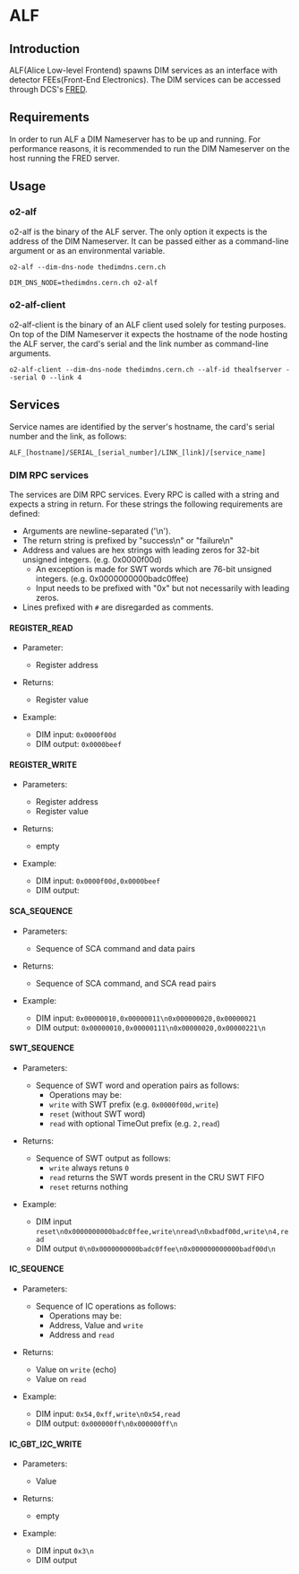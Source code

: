 # ALF

## Introduction
ALF(Alice Low-level Frontend) spawns DIM services as an interface with detector FEEs(Front-End Electronics). The DIM services can be accessed through DCS's [FRED](https://gitlab.cern.ch/alialfred/FREDServer).

## Requirements
In order to run ALF a DIM Nameserver has to be up and running. For performance reasons, it is recommended to run the DIM Nameserver on the host running the FRED server.

## Usage

### o2-alf
o2-alf is the binary of the ALF server. The only option it expects is the address of the DIM Nameserver. It can be passed either as a command-line argument or as an environmental variable.

`
o2-alf --dim-dns-node thedimdns.cern.ch
`

`
DIM_DNS_NODE=thedimdns.cern.ch o2-alf
`

### o2-alf-client
o2-alf-client is the binary of an ALF client used solely for testing purposes. On top of the DIM Nameserver it expects the hostname of the node hosting the ALF server, the card's serial and the link number as command-line arguments.

`
o2-alf-client --dim-dns-node thedimdns.cern.ch --alf-id thealfserver --serial 0 --link 4
`

## Services

Service names are identified by the server's hostname, the card's serial number and the link, as follows:

`
ALF_[hostname]/SERIAL_[serial_number]/LINK_[link]/[service_name]
`

### DIM RPC services

The services are DIM RPC services. Every RPC is called with a string and expects a string in return. For these strings the following requirements are defined:

* Arguments are newline-separated ('\n').
* The return string is prefixed by "success\n" or "failure\n"
* Address and values are hex strings with leading zeros for 32-bit unsigned integers. (e.g. 0x0000f00d)
  * An exception is made for SWT words which are 76-bit unsigned integers. (e.g. 0x0000000000badc0ffee)
  * Input needs to be prefixed with "0x" but not necessarily with leading zeros.
* Lines prefixed with `#` are disregarded as comments.
  
#### REGISTER_READ
* Parameter:
  * Register address
* Returns:
  * Register value

* Example:
  * DIM input: `0x0000f00d`
  * DIM output: `0x0000beef`

#### REGISTER_WRITE
* Parameters:
  * Register address
  * Register value
* Returns:
  * empty
  
* Example:
  * DIM input: `0x0000f00d,0x0000beef`
  * DIM output: ` `

#### SCA_SEQUENCE
* Parameters:
  * Sequence of SCA command and data pairs
* Returns:
  * Sequence of SCA command, and SCA read pairs
  
* Example:
  * DIM input: `0x00000010,0x00000011\n0x000000020,0x00000021`
  * DIM output: `0x00000010,0x00000111\n0x00000020,0x00000221\n`

#### SWT_SEQUENCE
* Parameters:
  * Sequence of SWT word and operation pairs as follows:
    * Operations may be:
    * `write` with SWT prefix (e.g. `0x0000f00d,write`)
    * `reset` (without SWT word)
    * `read` with optional TimeOut prefix (e.g. `2,read`)
* Returns:
  * Sequence of SWT output as follows:
    * `write` always retuns `0`
    * `read` returns the SWT words present in the CRU SWT FIFO
    * `reset` returns nothing
    
* Example:
  * DIM input `reset\n0x0000000000badc0ffee,write\nread\n0xbadf00d,write\n4,read`
  * DIM output `0\n0x0000000000badc0ffee\n0x000000000000badf00d\n`

#### IC_SEQUENCE

* Parameters:
  * Sequence of IC operations as follows:
    * Operations may be:
    * Address, Value and `write`
    * Address and `read`
    
* Returns:
  * Value on `write` (echo)
  * Value on `read`

* Example:
  * DIM input: `0x54,0xff,write\n0x54,read`
  * DIM output: `0x000000ff\n0x000000ff\n`
  
#### IC_GBT_I2C_WRITE

* Parameters:
  * Value

* Returns:
  * empty
  
* Example:
  * DIM input `0x3\n`
  * DIM output ` `
